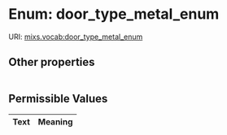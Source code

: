 
# Enum: door_type_metal_enum




URI: [mixs.vocab:door_type_metal_enum](https://w3id.org/mixs/vocab/door_type_metal_enum)


## Other properties

|  |  |  |
| --- | --- | --- |

## Permissible Values

| Text | Meaning |
| :--- | --------: |


